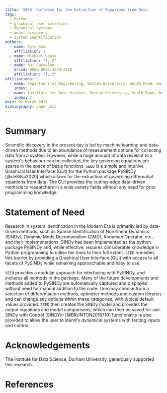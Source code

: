 ```yaml
---
title: 'SEED: Software for the Extraction of Equations from Data'
tags:
  - Python
  - graphical user interface
  - dynamical systems
  - model discovery
  - system identification
authors:
  - name: Kyle Kean
    affiliation: 1
  - name: Michael Vause
    affiliation: "1, 2"
  - name: Rui Carvalho
    orcid: 0000-0002-3279-4218
    affiliation: "1, 2"
affiliations:
  - name: Department of Engineering, Durham University, South Road, Durham, DH1 3LE, UK
    index: 1
  - name: Institute for Data Science, Durham University, South Road, Durham, DH1 3LE, UK
    index: 2
date: 02 March 2021
bibliography: paper.bib
---
```


# Summary

Scientific discovery in the present day is led by machine learning and data-driven methods due to an abundance of
measurement options for collecting data from a system. However, while a huge amount of data revelant to a 
system's behaviour can be collected, the key governing equations are sparse in the space of basis functions. `SEED` 
is a simple and intuitive Graphical User Interface (GUI) for the Python package PySINDy [@deSilva2020] which allows for
the extraction of governing differential equations from data. The GUI provides the cutting-edge data-driven methods to 
researchers in a wide variety fields without any need for prior programming knowledge.

# Statement of Need

Research in system identification in the Modern Era is primarily led by data-driven methods, such as Sparse Identification 
of Non-linear Dynamics (SINDy), Dynamic Mode Decomposition (DMD), Koopman Operator, etc., and their implementations. 
SINDy has been implemented as the python package PySINDy and, while effective, requires considerable 
knowledge in Python programming to utilise the tools to their full extent. `SEED` remedies this barrier by providing
a Graphical User Interface (GUI) with access to all facets of PySINDy while remaining approachable and easy to use.

`SEED` provides a modular approach for interfacing with PySINDy, and includes all methods in the package. 
Many of the future developments and methods added to PySINDy are automatically captured and displayed, without 
need for manual addition to the code. One may choose from a selection of differentiation methods, optimiser 
methods and custom libraries and can change any options within these categories, with typical default values
provided. `SEED` then creates the SINDy model and provides the output equations and model comparisons, which can then be 
saved for use. SINDy with Control (SINDYc) [@BRUNTON2016710] functionality is also provided to allow the user to 
identify dynamical systems with forcing inputs and control.

# Acknowledgements

The Institute for Data Science, Durham University, generously supported this research.

# References
